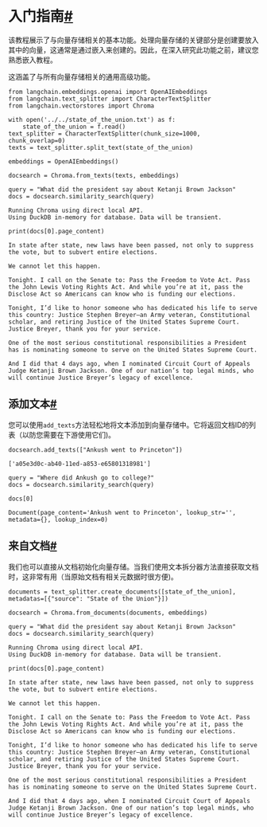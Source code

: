 

入门指南[#](#getting-started "Permalink to this headline")
======================================================

该教程展示了与向量存储相关的基本功能。处理向量存储的关键部分是创建要放入其中的向量，这通常是通过嵌入来创建的。因此，在深入研究此功能之前，建议您熟悉嵌入教程。

这涵盖了与所有向量存储相关的通用高级功能。

```
from langchain.embeddings.openai import OpenAIEmbeddings
from langchain.text_splitter import CharacterTextSplitter
from langchain.vectorstores import Chroma

```

```
with open('../../state_of_the_union.txt') as f:
    state_of_the_union = f.read()
text_splitter = CharacterTextSplitter(chunk_size=1000, chunk_overlap=0)
texts = text_splitter.split_text(state_of_the_union)

embeddings = OpenAIEmbeddings()

```

```
docsearch = Chroma.from_texts(texts, embeddings)

query = "What did the president say about Ketanji Brown Jackson"
docs = docsearch.similarity_search(query)

```

```
Running Chroma using direct local API.
Using DuckDB in-memory for database. Data will be transient.

```

```
print(docs[0].page_content)

```

```
In state after state, new laws have been passed, not only to suppress the vote, but to subvert entire elections. 

We cannot let this happen. 

Tonight. I call on the Senate to: Pass the Freedom to Vote Act. Pass the John Lewis Voting Rights Act. And while you’re at it, pass the Disclose Act so Americans can know who is funding our elections. 

Tonight, I’d like to honor someone who has dedicated his life to serve this country: Justice Stephen Breyer—an Army veteran, Constitutional scholar, and retiring Justice of the United States Supreme Court. Justice Breyer, thank you for your service. 

One of the most serious constitutional responsibilities a President has is nominating someone to serve on the United States Supreme Court. 

And I did that 4 days ago, when I nominated Circuit Court of Appeals Judge Ketanji Brown Jackson. One of our nation’s top legal minds, who will continue Justice Breyer’s legacy of excellence.

```

添加文本[#](#add-texts "Permalink to this headline")
------------------------------------------------

您可以使用`add_texts`方法轻松地将文本添加到向量存储中。它将返回文档ID的列表（以防您需要在下游使用它们)。

```
docsearch.add_texts(["Ankush went to Princeton"])

```

```
['a05e3d0c-ab40-11ed-a853-e65801318981']

```

```
query = "Where did Ankush go to college?"
docs = docsearch.similarity_search(query)

```

```
docs[0]

```

```
Document(page_content='Ankush went to Princeton', lookup_str='', metadata={}, lookup_index=0)

```

来自文档[#](#from-documents "Permalink to this headline")
-----------------------------------------------------

我们也可以直接从文档初始化向量存储。当我们使用文本拆分器方法直接获取文档时，这非常有用（当原始文档有相关元数据时很方便)。

```
documents = text_splitter.create_documents([state_of_the_union], metadatas=[{"source": "State of the Union"}])

```

```
docsearch = Chroma.from_documents(documents, embeddings)

query = "What did the president say about Ketanji Brown Jackson"
docs = docsearch.similarity_search(query)

```

```
Running Chroma using direct local API.
Using DuckDB in-memory for database. Data will be transient.

```

```
print(docs[0].page_content)

```

```
In state after state, new laws have been passed, not only to suppress the vote, but to subvert entire elections. 

We cannot let this happen. 

Tonight. I call on the Senate to: Pass the Freedom to Vote Act. Pass the John Lewis Voting Rights Act. And while you’re at it, pass the Disclose Act so Americans can know who is funding our elections. 

Tonight, I’d like to honor someone who has dedicated his life to serve this country: Justice Stephen Breyer—an Army veteran, Constitutional scholar, and retiring Justice of the United States Supreme Court. Justice Breyer, thank you for your service. 

One of the most serious constitutional responsibilities a President has is nominating someone to serve on the United States Supreme Court. 

And I did that 4 days ago, when I nominated Circuit Court of Appeals Judge Ketanji Brown Jackson. One of our nation’s top legal minds, who will continue Justice Breyer’s legacy of excellence.

```

